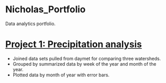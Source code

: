 # Nicholas_Portfolio
Data analytics portfolio.

# [Project 1: Precipitation analysis](https://github.com/NicholasNunez/precipitation-analysis-R)
- Joined data sets pulled from daymet for comparing three watersheds.
- Grouped by summarized data by week of the year and month of the year.
- Plotted data by month of year with error bars.
